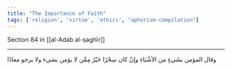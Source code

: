 ```yaml
---
title: "The Importance of Faith"
tags: ['religion', 'virtue', 'ethics', "aphorism-compilation"]
---
```


 Section 84 in [[al-Adab al-ṣaghīr]]

---
وقال المؤمن بشَيءٍ من الأشْيَاءِ وإنْ كان سِحْرًا خَيْرٌ مِمَّن لا يؤمن بشيء ولا يرجو معادًا

